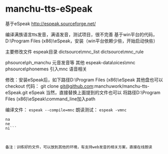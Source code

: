 # manchu-tts-eSpeak
基于eSpeak http://espeak.sourceforge.net/

编译满族语言tts发音，满语发音，测试项目，很不完善
基于win平台的代码，D:\Program Files (x86)\eSpeak，安装（win平台依赖少些，开始启动快些）

主要修改文件
espeak目录
dictsource\mnc_list
dictsource\mnc_rule

phsource\ph_manchu  元音发音等
其他
espeak-data\oices\mnc
phsource\phonemes 引入mnc
语音相关

修改：安装eSpeak后，如下路径D:\Program Files (x86)\eSpeak 其他盘也可以
checkout 代码：
git clone git@github.com:manchuwork/manchu-tts-eSpeak.git eSpeak
当然，直接替换上面提到的文件也可以
将路径D:\Program Files (x86)\eSpeak\command_line加入path



编译文件：
```espeak --compile=mnc```
朗读测试：
``espeak -vmnc``
```Unknown phoneme table: 'mnc'
na
ne
ni```



备注：训练好的文件，可以放到其他的环境，有支持web发音的相关方案，直接在线朗读

